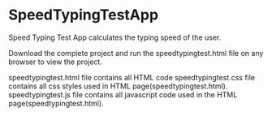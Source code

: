 # SpeedTypingTestApp
Speed Typing Test App calculates the typing speed of the user.

Download the complete project and run the speedtypingtest.html file on any browser to view the project.

speedtypingtest.html file contains all HTML code
speedtypingtest.css file contains all css styles used in HTML page(speedtypingtest.html).
speedtypingtest.js file contains all javascript code used in the HTML page(speedtypingtest.html).
